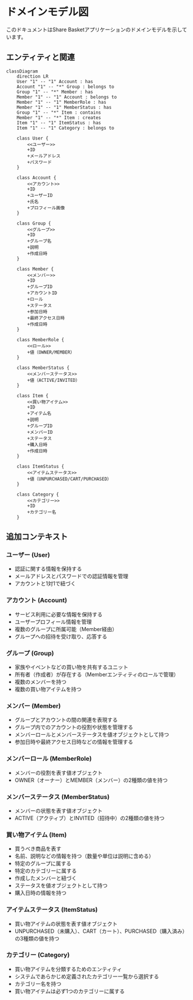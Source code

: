 # ドメインモデル図

このドキュメントはShare Basketアプリケーションのドメインモデルを示しています。

## エンティティと関連

```mermaid
classDiagram
    direction LR
    User "1" -- "1" Account : has
    Account "1" -- "*" Group : belongs to
    Group "1" -- "*" Member : has
    Member "1" -- "1" Account : belongs to
    Member "1" -- "1" MemberRole : has
    Member "1" -- "1" MemberStatus : has
    Group "1" -- "*" Item : contains
    Member "1" -- "*" Item : creates
    Item "1" -- "1" ItemStatus : has
    Item "1" -- "1" Category : belongs to
    
    class User {
        <<ユーザー>>
        +ID
        +メールアドレス
        +パスワード
    }
    
    class Account {
        <<アカウント>>
        +ID
        +ユーザーID
        +氏名
        +プロフィール画像
    }
    
    class Group {
        <<グループ>>
        +ID
        +グループ名
        +説明
        +作成日時
    }
    
    class Member {
        <<メンバー>>
        +ID
        +グループID
        +アカウントID
        +ロール
        +ステータス
        +参加日時
        +最終アクセス日時
        +作成日時
    }
    
    class MemberRole {
        <<ロール>>
        +値（OWNER/MEMBER）
    }
    
    class MemberStatus {
        <<メンバーステータス>>
        +値（ACTIVE/INVITED）
    }
    
    class Item {
        <<買い物アイテム>>
        +ID
        +アイテム名
        +説明
        +グループID
        +メンバーID
        +ステータス
        +購入日時
        +作成日時
    }
    
    class ItemStatus {
        <<アイテムステータス>>
        +値（UNPURCHASED/CART/PURCHASED）
    }
    
    class Category {
        <<カテゴリー>>
        +ID
        +カテゴリー名
    }
```

## 追加コンテキスト

### ユーザー (User)
- 認証に関する情報を保持する
- メールアドレスとパスワードでの認証情報を管理
- アカウントと1対1で紐づく

### アカウント (Account)
- サービス利用に必要な情報を保持する
- ユーザープロフィール情報を管理
- 複数のグループに所属可能（Member経由）
- グループへの招待を受け取り、応答する

### グループ (Group)
- 家族やイベントなどの買い物を共有するユニット
- 所有者（作成者）が存在する（Memberエンティティのロールで管理）
- 複数のメンバーを持つ
- 複数の買い物アイテムを持つ

### メンバー (Member)
- グループとアカウントの間の関連を表現する
- グループ内でのアカウントの役割や状態を管理する
- メンバーロールとメンバーステータスを値オブジェクトとして持つ
- 参加日時や最終アクセス日時などの情報を管理する

### メンバーロール (MemberRole)
- メンバーの役割を表す値オブジェクト
- OWNER（オーナー）とMEMBER（メンバー）の2種類の値を持つ

### メンバーステータス (MemberStatus)
- メンバーの状態を表す値オブジェクト
- ACTIVE（アクティブ）とINVITED（招待中）の2種類の値を持つ

### 買い物アイテム (Item)
- 買うべき商品を表す
- 名前、説明などの情報を持つ（数量や単位は説明に含める）
- 特定のグループに属する
- 特定のカテゴリーに属する
- 作成したメンバーと紐づく
- ステータスを値オブジェクトとして持つ
- 購入日時の情報を持つ

### アイテムステータス (ItemStatus)
- 買い物アイテムの状態を表す値オブジェクト
- UNPURCHASED（未購入）、CART（カート）、PURCHASED（購入済み）の3種類の値を持つ

### カテゴリー (Category)
- 買い物アイテムを分類するためのエンティティ
- システムであらかじめ定義されたカテゴリー一覧から選択する
- カテゴリー名を持つ
- 買い物アイテムは必ず1つのカテゴリーに属する 